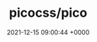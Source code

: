 ---
title: "picocss/pico"
link: "https://github.com/picocss/pico"
date: "2021-12-15 09:00:44 +0000"
description: "Minimal CSS Framework for semantic HTML"
category: "github"
---